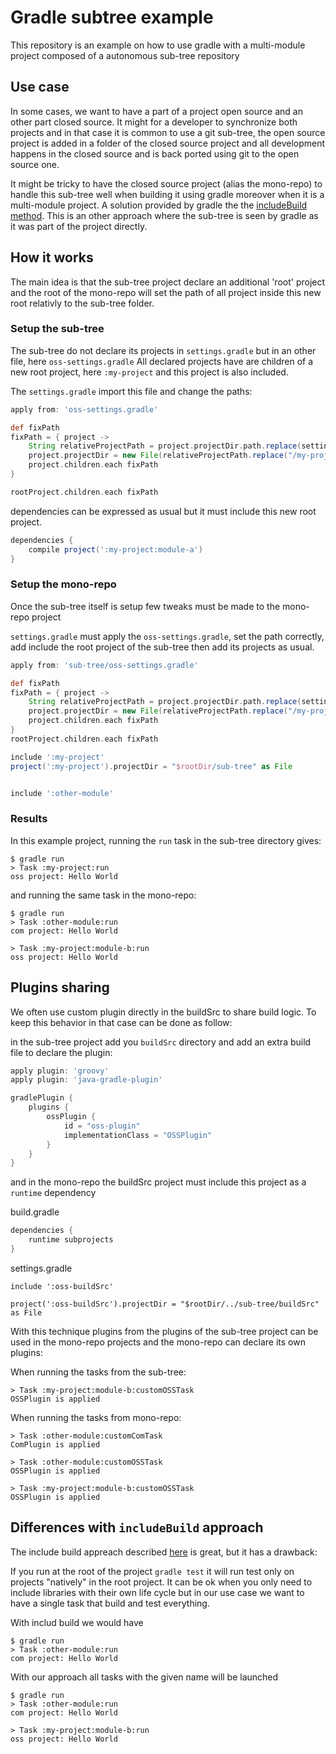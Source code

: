 # Gradle subtree example

This repository is an example on how to use gradle with a multi-module project composed of a autonomous sub-tree repository


## Use case

In some cases, we want to have a part of a project open source and an other part closed source. It might for a developer to synchronize both projects and in that case it is common to use a git sub-tree, the open source project is added in a folder of the closed source project and all development happens in the closed source and is back ported using git to the open source one.

It might be tricky to have the closed source project (alias the mono-repo) to handle this sub-tree well when building it using gradle moreover when it is a multi-module project. A solution provided by gradle the the [includeBuild method](https://blog.gradle.org/introducing-composite-builds). This is an other approach where the sub-tree is seen by gradle as it was part of the project directly.

## How it works

The main idea is that the sub-tree project declare an additional 'root' project and the root of the mono-repo will set the path of all project inside this new root relativly to the sub-tree folder.

### Setup the sub-tree

The sub-tree do not declare its projects in `settings.gradle` but in an other file, here `oss-settings.gradle`
All declared projects have are children of a new root project, here `:my-project` and this project is also included.

The `settings.gradle` import this file and change the paths:

```groovy
apply from: 'oss-settings.gradle'

def fixPath
fixPath = { project ->
    String relativeProjectPath = project.projectDir.path.replace(settingsDir.path, "")
    project.projectDir = new File(relativeProjectPath.replace("/my-project/", ''))
    project.children.each fixPath
}

rootProject.children.each fixPath
```

dependencies can be expressed as usual but it must include this new root project.
```groovy
dependencies {
    compile project(':my-project:module-a')
}
```

### Setup the mono-repo

Once the sub-tree itself is setup few tweaks must be made to the mono-repo project

`settings.gradle` must apply the `oss-settings.gradle`, set the path correctly, add include the root project of the sub-tree then add its projects as usual.

```groovy
apply from: 'sub-tree/oss-settings.gradle'

def fixPath
fixPath = { project ->
    String relativeProjectPath = project.projectDir.path.replace(settingsDir.path, "")
    project.projectDir = new File(relativeProjectPath.replace("/my-project/", 'sub-tree/'))
    project.children.each fixPath
}
rootProject.children.each fixPath

include ':my-project'
project(':my-project').projectDir = "$rootDir/sub-tree" as File


include ':other-module'
```

### Results

In this example project, running the `run` task in the sub-tree directory gives:

```
$ gradle run
> Task :my-project:run
oss project: Hello World
```

and running the same task in the mono-repo:

```
$ gradle run
> Task :other-module:run
com project: Hello World

> Task :my-project:module-b:run
oss project: Hello World
```

## Plugins sharing

We often use custom plugin directly in the buildSrc to share build logic. To keep this behavior in that case can be done as follow:

in the sub-tree project add you `buildSrc` directory and add an extra build file to declare the plugin:

```groovy
apply plugin: 'groovy'
apply plugin: 'java-gradle-plugin'

gradlePlugin {
    plugins {
        ossPlugin {
            id = "oss-plugin"
            implementationClass = "OSSPlugin"
        }
    }
}
```

and in the mono-repo the buildSrc project must include this project as a `runtime` dependency

build.gradle
```groovy
dependencies {
    runtime subprojects
}
```

settings.gradle
```
include ':oss-buildSrc'

project(':oss-buildSrc').projectDir = "$rootDir/../sub-tree/buildSrc" as File
```


With this technique plugins from the plugins of the sub-tree project can be used in the mono-repo projects and the mono-repo can declare its own plugins:

When running the tasks from the sub-tree:
```
> Task :my-project:module-b:customOSSTask
OSSPlugin is applied
```


When running the tasks from mono-repo:
```
> Task :other-module:customComTask
ComPlugin is applied

> Task :other-module:customOSSTask
OSSPlugin is applied

> Task :my-project:module-b:customOSSTask
OSSPlugin is applied
```


## Differences with `includeBuild` approach

The include  build appreach described [here](https://blog.gradle.org/introducing-composite-builds) is great, but it has a drawback:

If you run at the root of the project `gradle test` it will run test only on projects "natively" in the root project. It can be ok when you only need to include libraries with their own life cycle but in our use case we want to have a single task that build and test everything.


With includ build we would have
```
$ gradle run
> Task :other-module:run
com project: Hello World
```

With our approach all tasks with the given name will be launched
```
$ gradle run
> Task :other-module:run
com project: Hello World

> Task :my-project:module-b:run
oss project: Hello World
```
